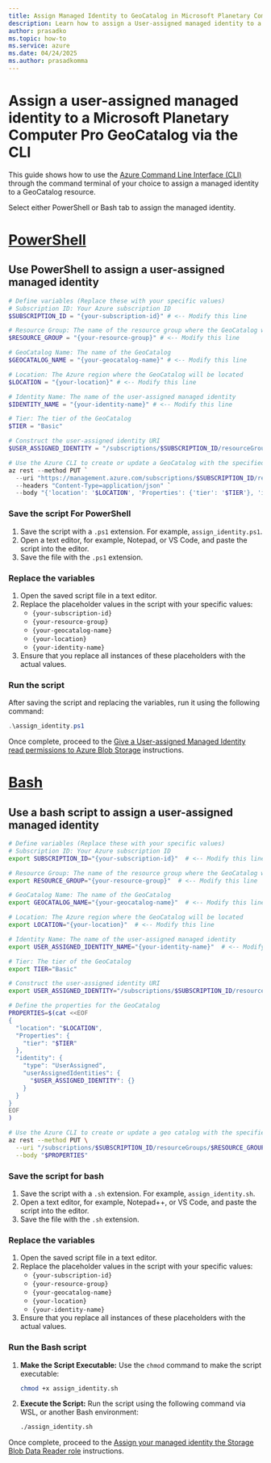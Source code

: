 ```yaml
---
title: Assign Managed Identity to GeoCatalog in Microsoft Planetary Computer Pro
description: Learn how to assign a User-assigned managed identity to a Microsoft Planetary Computer Pro GeoCatalog using either PowerShell or Bash.
author: prasadko
ms.topic: how-to
ms.service: azure
ms.date: 04/24/2025
ms.author: prasadkomma
---
```


# Assign a user-assigned managed identity to a Microsoft Planetary Computer Pro GeoCatalog via the CLI

This guide shows how to use the [Azure Command Line Interface (CLI)](/cli/azure/) through the command terminal of your choice to assign a managed identity to a GeoCatalog resource.  

Select either PowerShell or Bash tab to assign the managed identity.

# [PowerShell](#tab/powershell)
## Use PowerShell to assign a user-assigned managed identity

```powershell
# Define variables (Replace these with your specific values)
# Subscription ID: Your Azure subscription ID
$SUBSCRIPTION_ID = "{your-subscription-id}" # <-- Modify this line

# Resource Group: The name of the resource group where the GeoCatalog will be updated
$RESOURCE_GROUP = "{your-resource-group}" # <-- Modify this line

# GeoCatalog Name: The name of the GeoCatalog
$GEOCATALOG_NAME = "{your-geocatalog-name}" # <-- Modify this line

# Location: The Azure region where the GeoCatalog will be located
$LOCATION = "{your-location}" # <-- Modify this line

# Identity Name: The name of the user-assigned managed identity
$IDENTITY_NAME = "{your-identity-name}" # <-- Modify this line

# Tier: The tier of the GeoCatalog
$TIER = "Basic"

# Construct the user-assigned identity URI
$USER_ASSIGNED_IDENTITY = "/subscriptions/$SUBSCRIPTION_ID/resourceGroups/$RESOURCE_GROUP/providers/Microsoft.ManagedIdentity/userAssignedIdentities/$IDENTITY_NAME"

# Use the Azure CLI to create or update a GeoCatalog with the specified properties
az rest --method PUT `
  --uri "https://management.azure.com/subscriptions/$SUBSCRIPTION_ID/resourceGroups/$RESOURCE_GROUP/providers/Microsoft.Orbital/geoCatalogs/${GEOCATALOG_NAME}?api-version=2025-02-11-preview" `
  --headers "Content-Type=application/json" `
  --body "{'location': '$LOCATION', 'Properties': {'tier': '$TIER'}, 'identity': {'type': 'UserAssigned', 'userAssignedIdentities': {'$USER_ASSIGNED_IDENTITY': {}}}}"
```

### Save the script For PowerShell

1.  Save the script with a `.ps1` extension. For example, `assign_identity.ps1`.
1.  Open a text editor, for example, Notepad, or VS Code, and paste the script into the editor.
1.  Save the file with the `.ps1` extension.

### Replace the variables

1.  Open the saved script file in a text editor.
1.  Replace the placeholder values in the script with your specific values:
    *   `{your-subscription-id}`
    *   `{your-resource-group}`
    *   `{your-geocatalog-name}`
    *   `{your-location}`
    *   `{your-identity-name}`
1.  Ensure that you replace all instances of these placeholders with the actual values.

### Run the script

After saving the script and replacing the variables, run it using the following command:

```powershell
.\assign_identity.ps1
```

Once complete, proceed to the [Give a User-assigned Managed Identity read permissions to Azure Blob Storage](./setup-ingestion-credentials-managed-identity.md#assign-your-managed-identity-the-storage-blob-data-reader-role) instructions. 

# [Bash](#tab/bash)

## Use a bash script to assign a user-assigned managed identity

```bash
# Define variables (Replace these with your specific values)
# Subscription ID: Your Azure subscription ID
export SUBSCRIPTION_ID="{your-subscription-id}"  # <-- Modify this line

# Resource Group: The name of the resource group where the GeoCatalog will be updated
export RESOURCE_GROUP="{your-resource-group}"  # <-- Modify this line

# GeoCatalog Name: The name of the GeoCatalog
export GEOCATALOG_NAME="{your-geocatalog-name}"  # <-- Modify this line

# Location: The Azure region where the GeoCatalog will be located
export LOCATION="{your-location}"  # <-- Modify this line

# Identity Name: The name of the user-assigned managed identity
export USER_ASSIGNED_IDENTITY_NAME="{your-identity-name}"  # <-- Modify this line

# Tier: The tier of the GeoCatalog
export TIER="Basic" 

# Construct the user-assigned identity URI
export USER_ASSIGNED_IDENTITY="/subscriptions/$SUBSCRIPTION_ID/resourceGroups/$RESOURCE_GROUP/providers/Microsoft.ManagedIdentity/userAssignedIdentities/$USER_ASSIGNED_IDENTITY_NAME"

# Define the properties for the GeoCatalog
PROPERTIES=$(cat <<EOF
{
  "location": "$LOCATION",
  "Properties": {
    "tier": "$TIER"
  },
  "identity": {
    "type": "UserAssigned",
    "userAssignedIdentities": {
      "$USER_ASSIGNED_IDENTITY": {}
    }
  }
}
EOF
)

# Use the Azure CLI to create or update a geo catalog with the specified properties
az rest --method PUT \
  --uri "/subscriptions/$SUBSCRIPTION_ID/resourceGroups/$RESOURCE_GROUP/providers/Microsoft.Orbital/geoCatalogs/$GEOCATALOG_NAME?api-version=2025-02-11-preview" \
  --body "$PROPERTIES"
```

### Save the script for bash

1.  Save the script with a `.sh` extension. For example, `assign_identity.sh`.
1.  Open a text editor, for example, Notepad++, or VS Code, and paste the script into the editor.
1.  Save the file with the `.sh` extension.

### Replace the variables

1.  Open the saved script file in a text editor.
1.  Replace the placeholder values in the script with your specific values:
    *   `{your-subscription-id}`
    *   `{your-resource-group}`
    *   `{your-geocatalog-name}`
    *   `{your-location}`
    *   `{your-identity-name}`
1.  Ensure that you replace all instances of these placeholders with the actual values.

### Run the Bash script

1.  **Make the Script Executable:**  Use the `chmod` command to make the script executable:

    ```bash
    chmod +x assign_identity.sh
    ```

2.  **Execute the Script:** Run the script using the following command via WSL, or another Bash environment:

    ```bash
    ./assign_identity.sh
    ```

Once complete, proceed to the [Assign your managed identity the Storage Blob Data Reader role](#assign-your-managed-identity-the-storage-blob-data-reader-role) instructions. 

